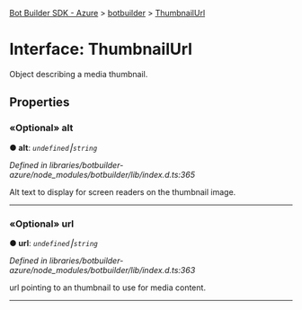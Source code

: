 [Bot Builder SDK - Azure](../README.md) > [botbuilder](../modules/botbuilder.md) > [ThumbnailUrl](../interfaces/botbuilder.thumbnailurl.md)



# Interface: ThumbnailUrl


Object describing a media thumbnail.


## Properties
<a id="alt"></a>

### «Optional» alt

**●  alt**:  *`undefined`⎮`string`* 

*Defined in libraries/botbuilder-azure/node_modules/botbuilder/lib/index.d.ts:365*



Alt text to display for screen readers on the thumbnail image.




___

<a id="url"></a>

### «Optional» url

**●  url**:  *`undefined`⎮`string`* 

*Defined in libraries/botbuilder-azure/node_modules/botbuilder/lib/index.d.ts:363*



url pointing to an thumbnail to use for media content.




___


